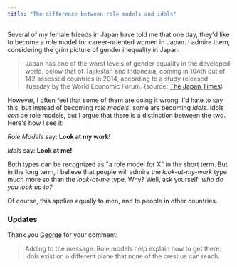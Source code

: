 ```yaml
---
title: "The difference between role models and idols"
---
```


Several of my female friends in Japan have told me that one day, they'd like to become a role model for career-oriented women in Japan. I admire them, considering the grim picture of gender inequality in Japan:

> Japan has one of the worst levels of gender equality in the developed world, below that of Tajikistan and Indonesia, coming in 104th out of 142 assessed countries in 2014, according to a study released Tuesday by the World Economic Forum. (source: [The Japan Times](http://www.japantimes.co.jp/news/2014/10/29/national/japan-remains-near-bottom-of-gender-gap-ranking/))

However, I often feel that some of them are doing it wrong. I'd hate to say this, but instead of becoming *role models*, some are becoming *idols*. Idols *can* be role models, but I argue that there is a distinction between the two. Here's how I see it:

*Role Models* say: **Look at my work!**

*Idols* say: **Look at me!**

Both types can be recognized as "a role model for X" in the short term. But in the long term, I believe that people will admire the *look-at-my-work* type much more so than the *look-at-me* type. Why? Well, ask yourself: *who do you look up to?*

Of course, this applies equally to men, and to people in other countries.

### Updates

Thank you [George](https://www.linkedin.com/in/georgeanders) for your comment:

> Adding to the message: Role models help explain how to get there. Idols exist on a different plane that none of the crest us can reach.
